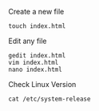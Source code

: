 Create a new file
```
touch index.html
```
Edit any file
```
gedit index.html
vim index.html
nano index.html
```

Check Linux Version
```
cat /etc/system-release
```
